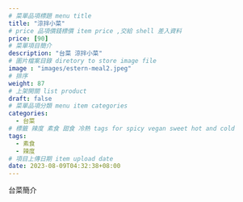 ```yaml
---
# 菜單品項標題 menu title 
title: "涼拌小菜"
# price 品項價錢標價 item price ,交給 shell 差入資料
price: [90] 
# 菜單項目簡介 
description: "台菜 涼拌小菜"
# 圖片檔案目錄 diretory to store image file
image : "images/estern-meal2.jpeg"
# 排序
weight: 87 
# 上架開關 list product 
draft: false
# 菜單品項分類 menu item categories 
categories:
  - 台菜
# 標籤 辣度 素食 甜食 冷熱 tags for spicy vegan sweet hot and cold 
tags:
  - 素食
  - 辣度
# 項目上傳日期 item upload date 
date: 2023-08-09T04:32:38+08:00
---
```


台菜簡介

